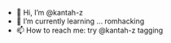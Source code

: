- 👋 Hi, I’m @kantah-z
- 🌱 I’m currently learning ... romhacking
- 📫 How to reach me: try @kantah-z tagging

<!---
kantah-z/kantah-z is a ✨ special ✨ repository because its `README.md` (this file) appears on your GitHub profile.
You can click the Preview link to take a look at your changes.
--->
